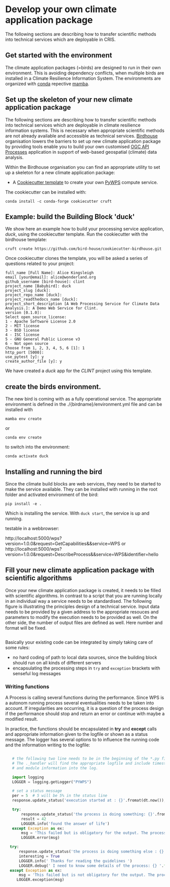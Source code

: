 # Develop your own climate application package

The following sections are describing how to transfer scientific methods into technical services which are deployable in CRIS.

## Get started with the environment

The climate application packages (=birds) are designed to run in their own environment. This is avoiding dependency conflicts, when multiple birds are installed in a Climate Resilience Information System. The environments are organized with [conda](https://docs.conda.io/en/latest/) repective [mamba](https://github.com/conda-forge/miniforge#mambaforge).

## Set up the skeleton of your new climate application package
The following sections are describing how to transfer scientific methods into technical services which are deployable in climate resilience information systems. This is necessary when appropriate scientific methods are not already available and accessible as technical services. [Birdhouse](http://bird-house.github.io/) organisation lowers the barriers to set up new climate application package by providing tools enable you to build your own customised [OGC API Processes](https://ogcapi.ogc.org/processes/) application in support of web-based geospatial (climate) data analysis.

Within the Birdhouse organisation you can find an appropriate utility to set up a skeleton for a new climate application package:

* A [Cookiecutter template](https://github.com/bird-house/cookiecutter-birdhouse) to create your own [PyWPS](http://pywps.org/) compute service.

The cookiecutter can be installed with:

```
conda install -c conda-forge cookiecutter cruft
```

## Example: build the Building Block 'duck'

We show here an example how to build your processing service application, *duck*, using the cookiecutter template. Run the cookiecutter with the birdhouse template:

```
cruft create https://github.com/bird-house/cookiecutter-birdhouse.git
```

Once cookiecutter clones the template, you will be asked a series of questions related to your project:
```console
full_name [Full Name]: Alice Kingsleigh
email [your@email]: alice@wonderland.org
github_username [bird-house]: clint
project_name [Babybird]: duck
project_slug [duck]:
project_repo_name [duck]:
project_readthedocs_name [duck]:
project_short_description [A Web Processing Service for Climate Data Analysis.]: A Demo Web Service for Clint.
version [0.1.0]:
Select open_source_license:
1 - Apache Software License 2.0
2 - MIT license
3 - BSD license
4 - ISC license
5 - GNU General Public License v3
6 - Not open source
Choose from 1, 2, 3, 4, 5, 6 [1]: 1
http_port [5000]:
use_pytest [y]: y
create_author_file [y]: y
```
We have created a *duck* app for the *CLINT* project using this template.

## create the birds environment.
The new bird is coming with as a fully operational service. The appropriate environment is defined in the ./{birdname}/environment.yml file and can be installed with

```
mamba env create
```
or
```
conda env create
```

to switch into the environment:
```
conda activate duck
```

## Installing and running the bird
Since the climate build blocks are web services, they need to be started to make the service available. They can be installed with running in the root folder and activated environment of the bird:
```
pip install -e .
```
Which is installing the service.
With `duck start`, the service is up and running.

testable in a webbrowser:

http://localhost:5000/wps?version=1.0.0&request=GetCapabilities&&service=WPS
or
http://localhost:5000/wps?version=1.0.0&request=DescribeProcess&&service=WPS&identifier=hello


## Fill your new climate application package with scientific algorithms

Once your new climate application package is created, it needs to be filled with scientific algorithms.
In contrast to a script that you are running locally in an individual way a service needs to be standardised.
The following figure is illustrating the principles design of a technical service. Input data needs to be provided by a given address to the appropriate resouces and parameters to modify the execution needs to be provided as well.
On the other side, the number of output files are defined as well. Here number and format will be fixed.

```{figure} /media/guide_processscheema.png
```

Basically your existing code can be integrated by simply taking care of some rules:

*    no hard coding of path to local data sources, since the building block should run on all kinds of different servers
*    encapsulating the processing steps in `try` and `exception` brackets with senseful log messages


<!-- [Another point to think about when designing a process is the possibility of chaining processes together. The result of a process can be a final result or be used as an input for another process. Chaining processes is a common practice but depends on the user you are designing the service for. Technically, for the development of Services process chaining, here are a few summary points:

*    the functional code should be modular and provide an interface/method for each single task
*    provide a wps process for each task
*    wps processes can be chained, manually or within the code, to run a complete workflow
*    wps chaining can be done manually, with workflow tools, direct wps chaining or with code scripts
*    a complete workflow chain could also be started by a wps process.

```{figure} /media/guide_serviceschain.png
```   -->
### Writing functions

A Process is calling several functions during the performance. Since WPS is a autonom running process several eventualities needs to be taken into account. If irregularities are occurring, it is a question of the process design if the performance should stop and return an error or continue with maybe a modified result.

In practice, the functions should be encapsulated in **try** and **except** calls and appropriate information given to the logfile or shown as a status message. The logger has several options to to influence the running code and the information writing to the logfile:

```{figure} /media/guide_fuctionschain.png
```

```python
   # the following two line needs to be in the beginning of the *.py file.
   # The ._handler will find the appropriate logfile and include timestemps
   # and module information into the log.

   import logging
   LOGGER = logging.getLogger("PYWPS")

   # set a status message
   per = 5  # 5 will be 5% in the status line
   response.update_status('execution started at : {}'.fromat(dt.now()), per)

   try:
       response.update_status('the process is doing something: {}'.fromat(dt.now()),10)
       result = 42
       LOGGER.info('found the answer of life')
   except Exception as ex:
       msg = 'This failed but is obligatory for the output. The process stops now, because: {} '.format(ex)
       LOGGER.error(msg)

  try:
      response.update_status('the process is doing something else : {}'.fromat(dt.now()), 20)
      interesting = True
      LOGGER.info(' Thanks for reading the guidelines ')
      LOGGER.debug(' I need to know some details of the process: {} '.format(ex))
  except Exception as ex:
      msg = 'This failed but is not obligatory for the output. The process will continue. Reason for the failure: {} '.format(ex)
     LOGGER.exception(msg)
```
